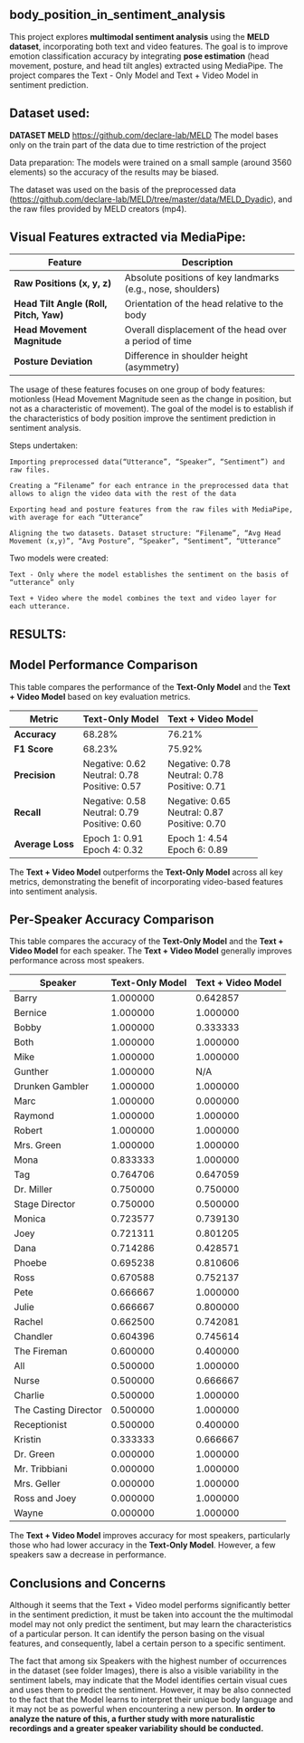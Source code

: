 ## body_position_in_sentiment_analysis
This project explores **multimodal sentiment analysis** using the **MELD dataset**, incorporating both text and video features. The goal is to improve emotion classification accuracy by integrating **pose estimation** (head movement, posture, and head tilt angles) extracted using MediaPipe. The project compares the Text - Only Model and Text + Video Model in sentiment prediction. 


## **Dataset used:**
**DATASET MELD** https://github.com/declare-lab/MELD The model bases only on the train part of the data due to time restriction of the project

Data preparation: The models were trained on a small sample (around 3560 elements) so the accuracy of the results may be biased.

The dataset was used on the basis of the preprocessed data (https://github.com/declare-lab/MELD/tree/master/data/MELD_Dyadic), and the raw files provided by MELD creators (mp4).

## **Visual Features extracted via MediaPipe:**
| **Feature**               | **Description** |
|---------------------------|----------------|
| **Raw Positions (x, y, z)** | Absolute positions of key landmarks (e.g., nose, shoulders) |
| **Head Tilt Angle (Roll, Pitch, Yaw)** | Orientation of the head relative to the body |
| **Head Movement Magnitude** | Overall displacement of the head over a period of time |
| **Posture Deviation** | Difference in shoulder height (asymmetry) |

The usage of these features focuses on one group of body features: motionless (Head Movement Magnitude seen as the change in position, but not as a characteristic of movement). The goal of the model is to establish if the characteristics of body position improve the sentiment prediction in sentiment analysis.



Steps undertaken:

    Importing preprocessed data(“Utterance”, “Speaker”, “Sentiment”) and raw files.

    Creating a “Filename” for each entrance in the preprocessed data that allows to align the video data with the rest of the data

    Exporting head and posture features from the raw files with MediaPipe, with average for each “Utterance”

    Aligning the two datasets. Dataset structure: “Filename”, “Avg Head Movement (x,y)”, “Avg Posture”, “Speaker”, “Sentiment”, “Utterance”


Two models were created:

    Text - Only where the model establishes the sentiment on the basis of “utterance” only

    Text + Video where the model combines the text and video layer for each utterance.


## **RESULTS:**
## Model Performance Comparison  

This table compares the performance of the **Text-Only Model** and the **Text + Video Model** based on key evaluation metrics.  

| **Metric**       | **Text-Only Model** | **Text + Video Model** |
|------------------|--------------------|------------------------|
| **Accuracy**     | 68.28%             | 76.21%                 |
| **F1 Score**     | 68.23%             | 75.92%                 |
| **Precision**    | Negative: 0.62  <br> Neutral: 0.78  <br> Positive: 0.57  | Negative: 0.78  <br> Neutral: 0.78  <br> Positive: 0.71  |
| **Recall**       | Negative: 0.58  <br> Neutral: 0.79  <br> Positive: 0.60  | Negative: 0.65  <br> Neutral: 0.87  <br> Positive: 0.70  |
| **Average Loss** | Epoch 1: 0.91  <br> Epoch 4: 0.32  | Epoch 1: 4.54  <br> Epoch 6: 0.89  |

The **Text + Video Model** outperforms the **Text-Only Model** across all key metrics, demonstrating the benefit of incorporating video-based features into sentiment analysis.  


## Per-Speaker Accuracy Comparison  

This table compares the accuracy of the **Text-Only Model** and the **Text + Video Model** for each speaker. The **Text + Video Model** generally improves performance across most speakers.  

| **Speaker**           | **Text-Only Model** | **Text + Video Model** |
|-----------------------|--------------------|------------------------|
| Barry                | 1.000000           | 0.642857               |
| Bernice              | 1.000000           | 1.000000               |
| Bobby                | 1.000000           | 0.333333               |
| Both                 | 1.000000           | 1.000000               |
| Mike                 | 1.000000           | 1.000000               |
| Gunther              | 1.000000           | N/A                    |
| Drunken Gambler      | 1.000000           | 1.000000               |
| Marc                 | 1.000000           | 0.000000               |
| Raymond              | 1.000000           | 1.000000               |
| Robert               | 1.000000           | 1.000000               |
| Mrs. Green           | 1.000000           | 1.000000               |
| Mona                 | 0.833333           | 1.000000               |
| Tag                  | 0.764706           | 0.647059               |
| Dr. Miller           | 0.750000           | 0.750000               |
| Stage Director       | 0.750000           | 0.500000               |
| Monica               | 0.723577           | 0.739130               |
| Joey                 | 0.721311           | 0.801205               |
| Dana                 | 0.714286           | 0.428571               |
| Phoebe               | 0.695238           | 0.810606               |
| Ross                 | 0.670588           | 0.752137               |
| Pete                 | 0.666667           | 1.000000               |
| Julie                | 0.666667           | 0.800000               |
| Rachel               | 0.662500           | 0.742081               |
| Chandler             | 0.604396           | 0.745614               |
| The Fireman          | 0.600000           | 0.400000               |
| All                  | 0.500000           | 1.000000               |
| Nurse                | 0.500000           | 0.666667               |
| Charlie              | 0.500000           | 1.000000               |
| The Casting Director | 0.500000           | 1.000000               |
| Receptionist         | 0.500000           | 0.400000               |
| Kristin              | 0.333333           | 0.666667               |
| Dr. Green            | 0.000000           | 1.000000               |
| Mr. Tribbiani        | 0.000000           | 1.000000               |
| Mrs. Geller          | 0.000000           | 1.000000               |
| Ross and Joey        | 0.000000           | 1.000000               |
| Wayne                | 0.000000           | 1.000000               |

The **Text + Video Model** improves accuracy for most speakers, particularly those who had lower accuracy in the **Text-Only Model**. However, a few speakers saw a decrease in performance.  

## **Conclusions and Concerns**

Although it seems that the Text + Video model performs significantly better in the sentiment prediction, it must be taken into account the the multimodal model may not only predict the sentiment, but may learn the characteristics of a particular person. It can identify the person basing on the visual features, and consequently, label a certain person to a specific sentiment.

The fact that among six Speakers with the highest number of occurrences in the dataset (see folder Images), there is also a visible variability in the sentiment labels, may indicate that the Model identifies certain visual cues and uses them to predict the sentiment. However, it may be also connected to the fact that the Model learns to interpret their unique body language and it may not be as powerful when encountering a new person. **In order to analyze the nature of this, a further study with more naturalistic recordings and a greater speaker variability should be conducted.**


